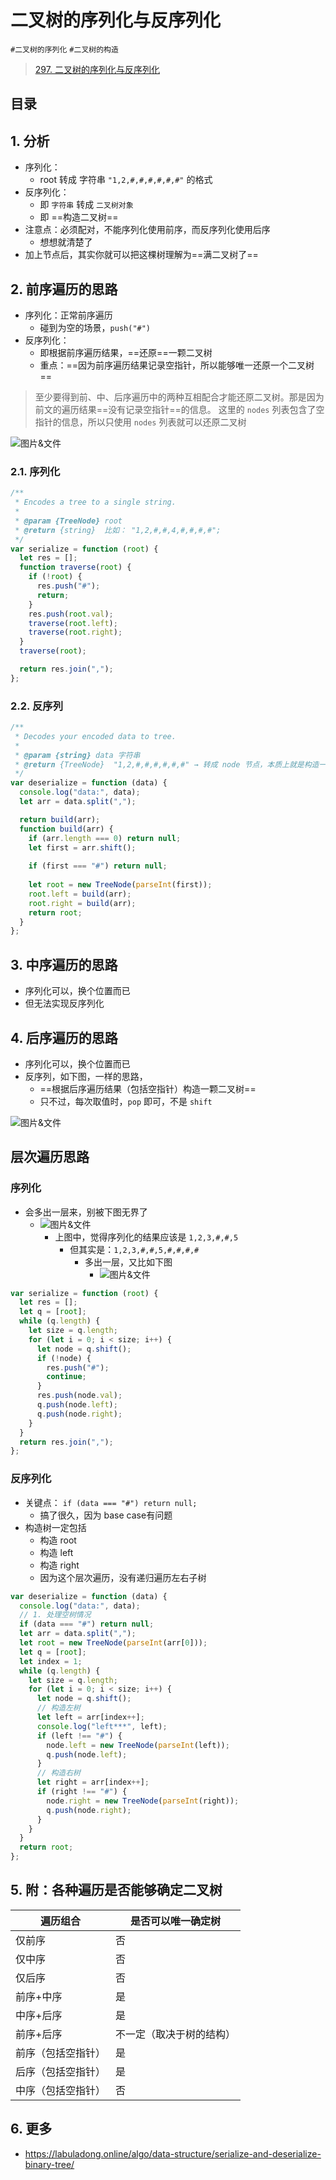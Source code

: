 
# 二叉树的序列化与反序列化

`#二叉树的序列化` `#二叉树的构造`

> [297. 二叉树的序列化与反序列化](https://leetcode.cn/problems/serialize-and-deserialize-binary-tree/)


## 目录
<!-- toc -->
 ## 1. 分析 

- 序列化：
	- root 转成 字符串 `"1,2,#,#,#,#,#,#"` 的格式
- 反序列化：
	- 即 `字符串` 转成 `二叉树对象`
	- 即 ==构造二叉树==
- 注意点：必须配对，不能序列化使用前序，而反序列化使用后序
	- 想想就清楚了
- 加上节点后，其实你就可以把这棵树理解为==满二叉树了==

## 2. 前序遍历的思路

- 序列化：正常前序遍历
	- 碰到为空的场景，`push("#")`
- 反序列化：
	- 即根据前序遍历结果，==还原==一颗二叉树
	- 重点：==因为前序遍历结果记录空指针，所以能够唯一还原一个二叉树==

>  至少要得到前、中、后序遍历中的两种互相配合才能还原二叉树。那是因为前文的遍历结果==没有记录空指针==的信息。
>  这里的 `nodes` 列表包含了空指针的信息，所以只使用 `nodes` 列表就可以还原二叉树

![图片&文件](./files/20250108.png)

### 2.1. 序列化

```javascript hl:5
/**
 * Encodes a tree to a single string.
 *
 * @param {TreeNode} root
 * @return {string}  比如： "1,2,#,#,4,#,#,#,#";
 */
var serialize = function (root) {
  let res = [];
  function traverse(root) {
    if (!root) {
      res.push("#");
      return;
    }
    res.push(root.val);
    traverse(root.left);
    traverse(root.right);
  }
  traverse(root);

  return res.join(",");
};
```

### 2.2. 反序列

```javascript
/**
 * Decodes your encoded data to tree.
 *
 * @param {string} data 字符串
 * @return {TreeNode}  "1,2,#,#,#,#,#,#" → 转成 node 节点，本质上就是构造一颗二叉树
 */
var deserialize = function (data) {
  console.log("data:", data);
  let arr = data.split(",");

  return build(arr);
  function build(arr) {
    if (arr.length === 0) return null;
    let first = arr.shift();
    
    if (first === "#") return null;
    
    let root = new TreeNode(parseInt(first));
    root.left = build(arr);
    root.right = build(arr);
    return root;
  }
};
```

## 3. 中序遍历的思路

- 序列化可以，换个位置而已
- 但无法实现反序列化

## 4. 后序遍历的思路

- 序列化可以，换个位置而已
- 反序列，如下图，一样的思路，
	- ==根据后序遍历结果（包括空指针）构造一颗二叉树==
	- 只不过，每次取值时，`pop` 即可，不是 `shift` 

![图片&文件](./files/20250108-1.png)

## 层次遍历思路

### 序列化

- 会多出一层来，别被下图无界了
	- ![图片&文件](./files/20250108-4.png)
		- 上图中，觉得序列化的结果应该是 `1,2,3,#,#,5`
			- 但其实是：`1,2,3,#,#,5,#,#,#,#` 
				- 多出一层，又比如下图
					- ![图片&文件](./files/20250108-3.png)


```javascript
var serialize = function (root) {
  let res = [];
  let q = [root];
  while (q.length) {
    let size = q.length;
    for (let i = 0; i < size; i++) {
      let node = q.shift();
      if (!node) {
        res.push("#");
        continue;
      }
      res.push(node.val);
      q.push(node.left);
      q.push(node.right);
    }
  }
  return res.join(",");
};
```

### 反序列化

- 关键点： `if (data === "#") return null;`
	- 搞了很久，因为 base case有问题
- 构造树一定包括
	- 构造 root
	- 构造 left
	- 构造 right
	- 因为这个层次遍历，没有递归遍历左右子树

```javascript
var deserialize = function (data) {
  console.log("data:", data);
  // 1. 处理空树情况
  if (data === "#") return null;
  let arr = data.split(",");
  let root = new TreeNode(parseInt(arr[0]));
  let q = [root];
  let index = 1;
  while (q.length) {
    let size = q.length;
    for (let i = 0; i < size; i++) {
      let node = q.shift();
      // 构造左树
      let left = arr[index++];
      console.log("left***", left);
      if (left !== "#") {
        node.left = new TreeNode(parseInt(left));
        q.push(node.left);
      }
      // 构造右树
      let right = arr[index++];
      if (right !== "#") {
        node.right = new TreeNode(parseInt(right));
        q.push(node.right);
      }
    }
  }
  return root;
};
```

## 5. 附：各种遍历是否能够确定二叉树

| 遍历组合      | 是否可以唯一确定树    |
| --------- | ------------ |
| 仅前序       | 否            |
| 仅中序       | 否            |
| 仅后序       | 否            |
| 前序+中序     | 是            |
| 中序+后序     | 是            |
| 前序+后序     | 不一定（取决于树的结构） |
| 前序（包括空指针） | 是            |
| 后序（包括空指针） | 是            |
| 中序（包括空指针） | 否            |

## 6. 更多

- https://labuladong.online/algo/data-structure/serialize-and-deserialize-binary-tree/